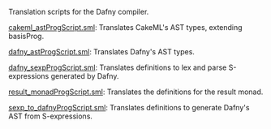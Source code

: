 Translation scripts for the Dafny compiler.

[cakeml_astProgScript.sml](cakeml_astProgScript.sml):
Translates CakeML's AST types, extending basisProg.

[dafny_astProgScript.sml](dafny_astProgScript.sml):
Translates Dafny's AST types.

[dafny_sexpProgScript.sml](dafny_sexpProgScript.sml):
Translates definitions to lex and parse S-expressions generated by Dafny.

[result_monadProgScript.sml](result_monadProgScript.sml):
Translates the definitions for the result monad.

[sexp_to_dafnyProgScript.sml](sexp_to_dafnyProgScript.sml):
Translates definitions to generate Dafny's AST from S-expressions.
